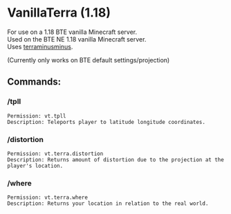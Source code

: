 # VanillaTerra (1.18)
For use on a 1.18 BTE vanilla Minecraft server.  
Used on the BTE NE 1.18 vanilla Minecraft server.  
Uses [terraminusminus](https://github.com/SmylerMC/terraminusminus).

(Currently only works on BTE default settings/projection)

## Commands:
### /tpll
```
Permission: vt.tpll
Description: Teleports player to latitude longitude coordinates.
```
### /distortion
```
Permission: vt.terra.distortion
Description: Returns amount of distortion due to the projection at the player's location.
```
### /where
```
Permission: vt.terra.where
Description: Returns your location in relation to the real world.
```